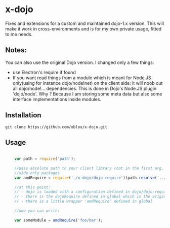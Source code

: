 # x-dojo

Fixes and extensions for a custom and maintained dojo-1.x version. 
This will make it work in cross-environments and is for my own private usage, fitted to me needs.

## Notes:

You can also use the original Dojo version. I changed only a few things: 

 - use Electron's require if found
 - If you want read things from a module which is meant for Node.JS only(using for instance dojo/node!net) on the client side:
   it will noob out all dojo/node!... dependencies. This is done in Dojo's Node.JS plugin 'dojo/node'.
   Why ? Because I am storing some meta data but also some interface implementations inside modules.
   

## Installation

    git clone https://github.com/xblox/x-dojo.git

## Usage


```js
    
    var path = require('path');
    
    //pass absolute path to your client library root in the first arg, and in the second the absolute path to your server
    //side only packages
    var amdRequire = require('./x-dojo/dojo-require')(path.resolve('../../Code/client/src/lib/'),path.resolve('.'));
    
    //at this point:
    // - dojo is loaded with a configuration defined in dojo/dojo-require
    // - there is the dojoRequire defined in global which is the original Dojo's require
    // - there is a little wrapper 'amdRequire' defined in global
    
    //now you can write: 
    
    var someModule = amdRequire('foo/bar');
    

    
```


